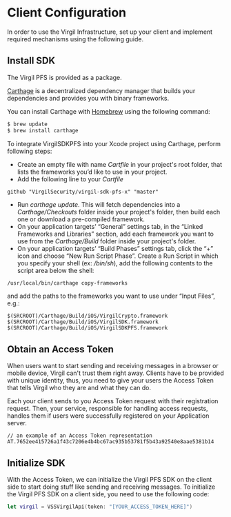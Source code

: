 # Client Configuration

In order to use the Virgil Infrastructure, set up your client and implement required mechanisms using the following guide.

## Install SDK

The Virgil PFS is provided as a package.

[Carthage](https://github.com/Carthage/Carthage) is a decentralized dependency manager that builds your dependencies and provides you with binary frameworks.

You can install Carthage with [Homebrew](http://brew.sh/) using the following command:

```bash
$ brew update
$ brew install carthage
```

To integrate VirgilSDKPFS into your Xcode project using Carthage, perform following steps:

- Create an empty file with name *Cartfile* in your project's root folder, that lists the frameworks you’d like to use in your project.
- Add the following line to your *Cartfile*

```ogdl
github "VirgilSecurity/virgil-sdk-pfs-x" "master"
```

- Run *carthage update*. This will fetch dependencies into a *Carthage/Checkouts* folder inside your project's folder, then build each one or download a pre-compiled framework.
- On your application targets’ “General” settings tab, in the “Linked Frameworks and Libraries” section, add each framework you want to use from the *Carthage/Build* folder inside your project's folder.
- On your application targets’ “Build Phases” settings tab, click the “+” icon and choose “New Run Script Phase”. Create a Run Script in which you specify your shell (ex: */bin/sh*), add the following contents to the script area below the shell:

```sh
/usr/local/bin/carthage copy-frameworks
```

and add the paths to the frameworks you want to use under “Input Files”, e.g.:

```
$(SRCROOT)/Carthage/Build/iOS/VirgilCrypto.framework
$(SRCROOT)/Carthage/Build/iOS/VirgilSDK.framework
$(SRCROOT)/Carthage/Build/iOS/VirgilSDKPFS.framework
```


## Obtain an Access Token
When users want to start sending and receiving messages in a browser or mobile device, Virgil can't trust them right away. Clients have to be provided with unique identity, thus, you need to give your users the Access Token that tells Virgil who they are and what they can do.

Each your client sends to you Access Token request with their registration request. Then, your service, responsible for handling access requests, handles them if users were successfully registered on your Application server.

```
// an example of an Access Token representation
AT.7652ee415726a1f43c7206e4b4bc67ac935b53781f5b43a92540e8aae5381b14
```

## Initialize SDK
With the Access Token, we can initialize the Virgil PFS SDK on the client side to start doing stuff like sending and receiving messages. To initialize the Virgil PFS SDK on a client side, you need to use the following code:

```swift
let virgil = VSSVirgilApi(token: "[YOUR_ACCESS_TOKEN_HERE]")
```
